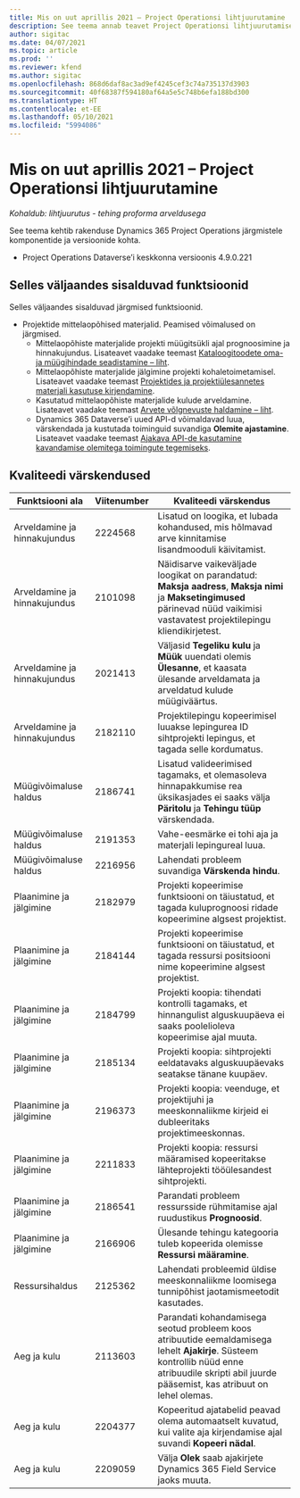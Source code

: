 ```yaml
---
title: Mis on uut aprillis 2021 – Project Operationsi lihtjuurutamine
description: See teema annab teavet Project Operationsi lihtjuurutamise 2021. a aprilli väljalaskes saadaolevate kvaliteedivärskenduste kohta.
author: sigitac
ms.date: 04/07/2021
ms.topic: article
ms.prod: ''
ms.reviewer: kfend
ms.author: sigitac
ms.openlocfilehash: 868d6daf8ac3ad9ef4245cef3c74a735137d3903
ms.sourcegitcommit: 40f68387f594180af64a5e5c748b6efa188bd300
ms.translationtype: HT
ms.contentlocale: et-EE
ms.lasthandoff: 05/10/2021
ms.locfileid: "5994086"
---
```

# <a name="whats-new-april-2021---project-operations-lite-deployment"></a>Mis on uut aprillis 2021 – Project Operationsi lihtjuurutamine

_Kohaldub: lihtjuurutus - tehing proforma arveldusega_

See teema kehtib rakenduse Dynamics 365 Project Operations järgmistele komponentide ja versioonide kohta.

  - Project Operations Dataverse’i keskkonna versioonis 4.9.0.221 

## <a name="features-included-in-this-release"></a>Selles väljaandes sisalduvad funktsioonid

Selles väljaandes sisalduvad järgmised funktsioonid.

- Projektide mittelaopõhised materjalid. Peamised võimalused on järgmised.
  - Mittelaopõhiste materjalide projekti müügitsükli ajal prognoosimine ja hinnakujundus. Lisateavet vaadake teemast [Kataloogitoodete oma- ja müügihindade seadistamine – liht](../pricing-costing/set-up-cost-sales-rates-catalog-products.md).
  - Mittelaopõhiste materjalide jälgimine projekti kohaletoimetamisel. Lisateavet vaadake teemast [Projektides ja projektiülesannetes materjali kasutuse kirjendamine](../../material/material-usage-log.md).
  - Kasutatud mittelaopõhiste materjalide kulude arveldamine. Lisateavet vaadake teemast [Arvete võlgnevuste haldamine – liht](../proforma-invoicing/manage-billing-backlog-sales.md#product-billing-backlog).
  - Dynamics 365 Dataverse’i uued API-d võimaldavad luua, värskendada ja kustutada toiminguid suvandiga **Olemite ajastamine**. Lisateavet vaadake teemast [Ajakava API-de kasutamine kavandamise olemitega toimingute tegemiseks](../../project-management/schedule-api-preview.md).

## <a name="quality-updates"></a>Kvaliteedi värskendused

| **Funktsiooni ala** | **Viitenumber** | **Kvaliteedi värskendus** |
| --- | --- | --- |
| Arveldamine ja hinnakujundus | 2224568 | Lisatud on loogika, et lubada kohandused, mis hõlmavad arve kinnitamise lisandmooduli käivitamist. |
| Arveldamine ja hinnakujundus | 2101098 | Näidisarve vaikeväljade loogikat on parandatud: **Maksja aadress**, **Maksja nimi** ja **Maksetingimused** pärinevad nüüd vaikimisi vastavatest projektilepingu kliendikirjetest. |
| Arveldamine ja hinnakujundus | 2021413 | Väljasid **Tegeliku kulu** ja **Müük** uuendati olemis **Ülesanne**, et kaasata ülesande arveldamata ja arveldatud kulude müügiväärtus. |
| Arveldamine ja hinnakujundus | 2182110 | Projektilepingu kopeerimisel luuakse lepingurea ID sihtprojekti lepingus, et tagada selle kordumatus. |
| Müügivõimaluse haldus | 2186741 | Lisatud valideerimised tagamaks, et olemasoleva hinnapakkumise rea üksikasjades ei saaks välja **Päritolu** ja **Tehingu tüüp** värskendada. |
| Müügivõimaluse haldus | 2191353 | Vahe-eesmärke ei tohi aja ja materjali lepingureal luua. |
| Müügivõimaluse haldus | 2216956 | Lahendati probleem suvandiga **Värskenda hindu**. |
| Plaanimine ja jälgimine | 2182979 | Projekti kopeerimise funktsiooni on täiustatud, et tagada kuluprognoosi ridade kopeerimine algsest projektist. |
| Plaanimine ja jälgimine | 2184144 | Projekti kopeerimise funktsiooni on täiustatud, et tagada ressursi positsiooni nime kopeerimine algsest projektist. |
| Plaanimine ja jälgimine | 2184799 | Projekti koopia: tihendati kontrolli tagamaks, et hinnangulist alguskuupäeva ei saaks poolelioleva kopeerimise ajal muuta. |
| Plaanimine ja jälgimine | 2185134 | Projekti koopia: sihtprojekti eeldatavaks alguskuupäevaks seatakse tänane kuupäev. |
| Plaanimine ja jälgimine | 2196373 | Projekti koopia: veenduge, et projektijuhi ja meeskonnaliikme kirjeid ei dubleeritaks projektimeeskonnas. |
| Plaanimine ja jälgimine | 2211833 | Projekti koopia: ressursi määramised kopeeritakse lähteprojekti tööülesandest sihtprojekti. |
| Plaanimine ja jälgimine | 2186541 | Parandati probleem ressursside rühmitamise ajal ruudustikus **Prognoosid**. |
| Plaanimine ja jälgimine | 2166906 | Ülesande tehingu kategooria tuleb kopeerida olemisse **Ressursi määramine**. |
| Ressursihaldus | 2125362 | Lahendati probleemid üldise meeskonnaliikme loomisega tunnipõhist jaotamismeetodit kasutades. |
| Aeg ja kulu | 2113603 | Parandati kohandamisega seotud probleem koos atribuutide eemaldamisega lehelt **Ajakirje**. Süsteem kontrollib nüüd enne atribuudile skripti abil juurde pääsemist, kas atribuut on lehel olemas. |
| Aeg ja kulu | 2204377 | Kopeeritud ajatabelid peavad olema automaatselt kuvatud, kui valite aja kirjendamise ajal suvandi **Kopeeri nädal**. |
| Aeg ja kulu | 2209059 | Välja **Olek** saab ajakirjete Dynamics 365 Field Service jaoks muuta. |
